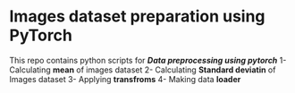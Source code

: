 # Images dataset preparation using PyTorch
This repo contains python scripts for ***Data preprocessing using pytorch***
1-  Calculating **mean** of images dataset
2-  Calculating **Standard deviatin** of Images dataset
3-  Applying **transfroms**
4-  Making data **loader**
